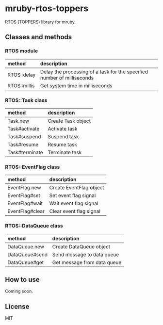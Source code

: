 mruby-rtos-toppers
===

RTOS (TOPPERS) library for mruby.

## Classes and methods

### RTOS module
|method|description|
|:--|:--|
|RTOS::delay|Delay the processing of a task for the specified number of milliseconds|
|RTOS::millis|Get system time in milliseconds|

### RTOS::Task class
|method|description|
|:--|:--|
|Task.new|Create Task object|
|Task#activate|Activate task|
|Task#suspend|Suspend task|
|Task#resume|Resume task|
|Task#terminate|Terminate task|

### RTOS::EventFlag class
|method|description|
|:--|:--|
|EventFlag.new|Create EventFlag object|
|EventFlag#set|Set event flag signal|
|EventFlag#wait|Wait event flag signal|
|EventFlag#clear|Clear event flag signal|

### RTOS::DataQueue class
|method|description|
|:--|:--|
|DataQueue.new|Create DataQueue object|
|DataQueue#send|Send message to data queue|
|DataQueue#get|Get message from data queue|

## How to use
Coming soon.

## License
MIT
